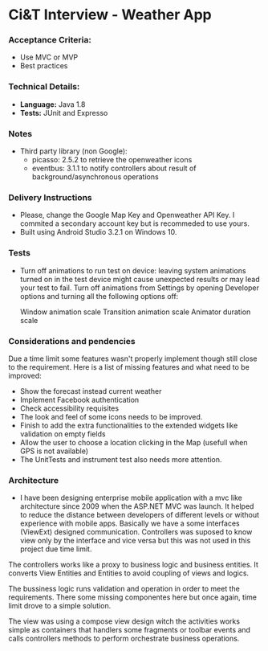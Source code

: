 # Ci&T Interview - Weather App

### Acceptance Criteria:

* Use MVC or MVP
* Best practices

### Technical Details:

* **Language:** Java 1.8
* **Tests:** JUnit and Expresso

### Notes

* Third party library (non Google): 
	* picasso: 2.5.2 to retrieve the openweather icons
	* eventbus: 3.1.1 to notify controllers about result of background/asynchronous operations

### Delivery Instructions

* Please, change the Google Map Key and Openweather API Key. I commited a secondary account key but is recommeded to use yours.
* Built using Android Studio 3.2.1 on Windows 10. 

### Tests
* Turn off animations to run test on device: leaving system animations turned on in the test device might
cause unexpected results or may lead your test to fail. Turn off animations from Settings by opening
Developer options and turning all the following options off:

    Window animation scale
    Transition animation scale
    Animator duration scale


### Considerations and pendencies

Due a time limit some features wasn't properly implement though still close to the requirement. 
Here is a list of missing features and what need to be improved:

* Show the forecast instead current weather
* Implement Facebook authentication
* Check accessibility requisites
* The look and feel of some icons needs to be improved.
* Finish to add the extra functionalities to the extended widgets like validation on empty fields
* Allow the user to choose a location clicking in the Map (usefull when GPS is not available)
* The UnitTests and instrument test also needs more attention.

### Architecture

* I have been designing enterprise mobile application with a mvc like architecture since 2009 when the ASP.NET MVC was launch. It helped to reduce the distance
between developers of different levels or without experience with mobile apps. 
Basically we have a some interfaces  (ViewExt) designed communication. Controllers was suposed to know view only by the interface and vice versa but this was not used in this project due time limit. 

The controllers works like a proxy to business logic and business entities. It converts View Entities and Entities to avoid coupling of views and logics.

The bussiness logic runs validation and operation in order to meet the requirements. There some missing componentes here but once again, time limit drove to a simple solution.

The view was using a compose view design witch the activities works simple as containers that handlers some fragments or toolbar events and calls controllers methods to perform orchestrate business operations.